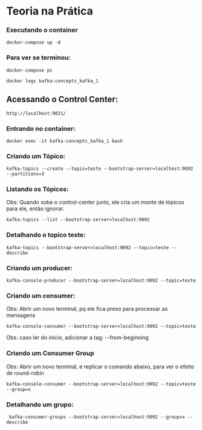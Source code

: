 # Teoria na Prática

### Executando o container
    
    docker-compose up -d

### Para ver se terminou:

    docker-compose ps

    docker logs kafka-concepts_kafka_1

## Acessando o Control Center:

    http://localhost:9021/

### Entrando no container:
    
    docker exec -it kafka-concepts_kafka_1 bash

### Criando um Tópico:
    
    kafka-topics --create --topic=teste --bootstrap-server=localhost:9092 --partitions=3

### Listando os Tópicos:

  Obs: Quando sobe o control-center junto, ele cria um monte de tópicos para ele, então ignorar.

    kafka-topics --list --bootstrap-server=localhost:9092

### Detalhando o topico teste:

    kafka-topics --bootstrap-server=localhost:9092 --topic=teste --describe

### Criando um producer:

    kafka-console-producer --bootstrap-server=localhost:9092 --topic=teste

### Criando um consumer:

  Obs: Abrir um novo terminal, pq ele fica preso para processar as mensagens

    kafka-console-consumer --bootstrap-server=localhost:9092 --topic=teste

  Obs: caso ler do inicio, adicionar a tag: --from-beginning

### Criando um Consumer Group
  Obs: Abrir um novo terminal, e replicar o comando abaixo, para ver o efeito de round-robin
  
    kafka-console-consumer --bootstrap-server=localhost:9092 --topic=teste --group=x

### Detalhando um grupo:

     kafka-consumer-groups --bootstrap-server=localhost:9092 --group=x --describe